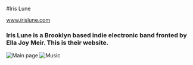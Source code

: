#Iris Lune 

www.irislune.com

### Iris Lune is a Brooklyn based indie electronic band fronted by Ella Joy Meir. This is their website.

![Main page](https://i.imgur.com/hLjEo83.jpg)
![Music](https://i.imgur.com/FhH4XwB.jpg)
